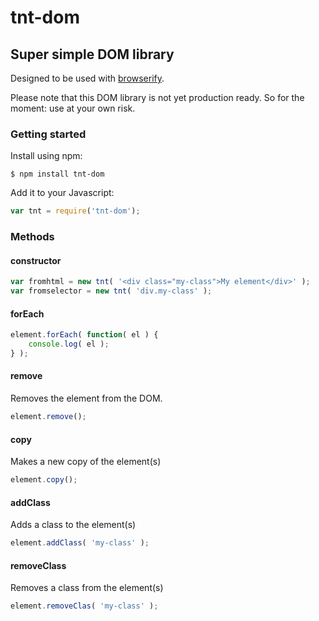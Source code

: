 # tnt-dom
## Super simple DOM library

Designed to be used with [browserify](http://www.browserify.org).

Please note that this DOM library is not yet production ready. So for the moment: use at your own risk.

### Getting started

Install using npm:

```ssh
$ npm install tnt-dom
```

Add it to your Javascript:
```javascript
var tnt = require('tnt-dom');
```

### Methods

#### constructor

```javascript
var fromhtml = new tnt( '<div class="my-class">My element</div>' );
var fromselector = new tnt( 'div.my-class' );
```

#### forEach

```javascript
element.forEach( function( el ) {
	console.log( el );
} );
```

#### remove

Removes the element from the DOM.

```javascript
element.remove();
```

#### copy

Makes a new copy of the element(s)

```javascript
element.copy();
```

#### addClass

Adds a class to the element(s)

```javascript
element.addClass( 'my-class' );
```

#### removeClass

Removes a class from the element(s)

```javascript
element.removeClas( 'my-class' );
```